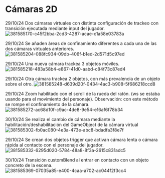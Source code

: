 # Cámaras 2D

29/10/24 Dos cámaras virtuales con distinta configuración de trackeo con transición ejecutada mediante input del jugador.
![381585170-c45f2bba-2cd3-4287-acae-c1a58e03783a](https://github.com/user-attachments/assets/6fee52c8-cbe3-488a-bbb5-e9054a6471a1)


29/10/24 Se añaden áreas de confinamiento diferentes a cada una de las dos cámaras virtuales anteriores.
![381585204-088fc934-09db-406f-b1ed-2d571d5c97ed](https://github.com/user-attachments/assets/24741ddc-6385-4dfa-a5c3-7459916d04f2)


29/10/24 Una nueva cámara trackea 3 objetos móviles.
![381585218-483a58b4-e867-41d0-aabd-c84f73c87ed4](https://github.com/user-attachments/assets/011596b0-1d64-40e0-a91d-1ef491c52814)


29/10/24 Otra cámara trackea 2 objetos, con más prevalencia de un objeto sobre el otro.
![381585248-d639d20f-0434-4ac3-b908-5f686218ccd8](https://github.com/user-attachments/assets/8dbed085-6792-4a8d-8fa8-6470d707fd71)


29/10/24 Zoom habilitado con el scroll de la rueda del ratón. (ws se estaba usando para el movimiento del personaje). Observación: con este método se rompe el confinamiento de la cámara.
![381585272-ac68d10f-c9ac-4de8-9e54-e16af6f78b34](https://github.com/user-attachments/assets/44cb6a02-187f-4e2a-b73e-a9d900295255)


30/10/24 Se realiza el cambio de cámara mediante la habilitación/deshabilitación del GameObject de la cámara virtual
![381585302-fb0ac080-4e3a-473e-abc8-bdadfa3f8e7f](https://github.com/user-attachments/assets/284ac3ed-0feb-4a4d-b4ab-d09af11980c6)


29/10/24 Se crean dos objetos trigger que activan cámara lenta o cámara rápida al contacto con el personaje del jugador.
![381585332-6295d020-5784-48a8-8f3a-2615c831adc5](https://github.com/user-attachments/assets/187531b7-cf0c-492c-93d2-1cb11e781a7a)


30/10/24 Transición customBlend al entrar en contacto con un objeto concreto de la escena.
![381585369-07035a85-e400-4caa-a702-ac044f2f3cc4](https://github.com/user-attachments/assets/b2ecff4f-72cc-4b38-815a-08dd0f5592b1)
